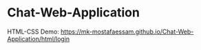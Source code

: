 # Chat-Web-Application
HTML-CSS
Demo: https://mk-mostafaessam.github.io/Chat-Web-Application/html/login
